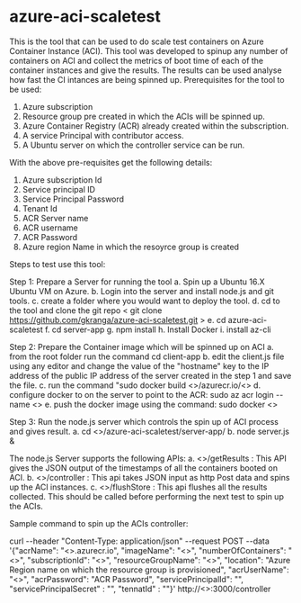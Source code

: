 # azure-aci-scaletest
This is the tool that can be used to do scale test containers on Azure Container Instance (ACI). This tool was developed to spinup any number of containers on ACI and collect the metrics of boot time of each of the container instances and give the results. The results can be used analyse how fast the CI intances are  being spinned up.
Prerequisites for the tool to be used:
 1. Azure subscription
 2. Resource group pre created in which the ACIs will be spinned up.
 3. Azure Container Registry (ACR) already created within the subscription.
 4. A service Principal with contributor access.
 5. A Ubuntu server on which the controller service can be run.
 
 With the above pre-requisites get the following details:
 1. Azure subscription Id
 2. Service principal ID
 3. Service Principal Password
 4. Tenant Id
 5. ACR Server name
 6. ACR username
 7. ACR Password
 8. Azure region Name in which the resoyrce group is created
 
 Steps to test use this tool:
 
 Step 1: Prepare a Server for running the tool
  a. Spin up a Ubuntu 16.X Ubuntu VM on Azure.
  b. Login into the server and install node.js and git tools.
  c. create a folder where you would want to deploy the tool.
  d. cd to the tool and clone the git repo < git clone https://github.com/gkranga/azure-aci-scaletest.git >
  e. cd azure-aci-scaletest
  f. cd server-app
  g. npm install
  h. Install Docker
  i. install az-cli
  
 
 Step 2: Prepare the Container image which will be spinned up on ACI
  a. from the root folder run the command cd client-app
  b. edit the client.js file using any editor and change the value of the "hostname" key to the IP address of the public IP address of the server created in the step 1 and save the file.
  c. run the command "sudo docker build <<ACR username>>/azurecr.io/<<name of your choice of the docker image>>
  d. configure docker to on the server to point to the ACR: sudo az acr login --name <<acr username>>
  e. push the docker image using the command: sudo docker <<complaete path with image name from c above>>
 
 
 Step 3: Run the node.js server which controls the spin up of ACI process and gives result.
  a. cd <<root folder>>/azure-aci-scaletest/server-app/
  b. node server.js &
 
 The node.js Server supports the following APIs:
 a. <<URL>>/getResults : This API gives the JSON output of the timestamps of all the containers booted on ACI.
 b. <<URL>>/controller : This api takes JSON input as http Post data and spins up the ACI instances.
 c. <<URL>>/flushStore : This api flushes all the results collected. This should be called before performing the next test to spin up the ACIs.
 
 Sample command to spin up the ACIs controller: 
 
 curl --header "Content-Type: application/json" --request POST --data '{"acrName": "<<acrName>>.azurecr.io", "imageName": "<<name of the containerimage>>", "numberOfContainers": "<<number of ACIs you would want to sin up>>", "subscriptionId": "<<Azure subscription ID>>", "resourceGroupName": "<<name of the resource group already provisioned>>", "location": "Azure Region name on which the resource group is provisioned", "acrUserName": "<<ACR User Name>>", "acrPassword": "ACR Password", "servicePrincipalId": "", "servicePrincipalSecret" : "", "tennatId" : ""}' http://<<IP address of the server>>:3000/controller
 
 
  

